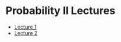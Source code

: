 # Probability II Lectures

- [Lecture 1](https://drive.google.com/file/d/1NXuWWAprf1hN117K867zn1lz3bccHeLT/view)
- [Lecture 2]()